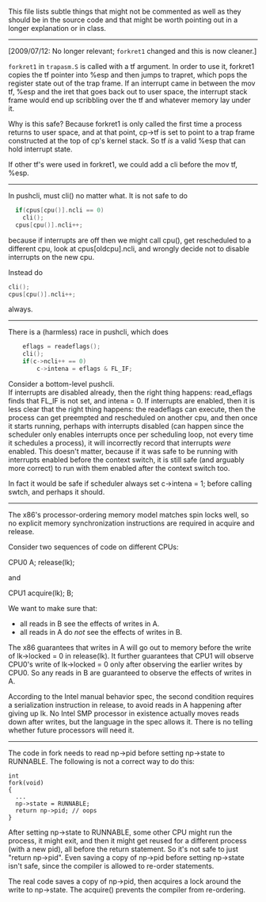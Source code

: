 This file lists subtle things that might not be commented
as well as they should be in the source code and that
might be worth pointing out in a longer explanation or in class.

---

[2009/07/12: No longer relevant; `forkret1` changed
and this is now cleaner.]

`forkret1` in `trapasm.S` is called with a tf argument.
In order to use it, forkret1 copies the tf pointer into
%esp and then jumps to trapret, which pops the
register state out of the trap frame. If an interrupt
came in between the mov tf, %esp and the iret that
goes back out to user space, the interrupt stack frame
would end up scribbling over the tf and whatever memory
lay under it.

Why is this safe? Because forkret1 is only called
the first time a process returns to user space, and
at that point, cp->tf is set to point to a trap frame
constructed at the top of cp's kernel stack. So tf
*is* a valid %esp that can hold interrupt state.

If other tf's were used in forkret1, we could add
a cli before the mov tf, %esp.

---

In pushcli, must cli() no matter what. It is not safe to do

```c++
  if(cpus[cpu()].ncli == 0)
    cli();
  cpus[cpu()].ncli++;

```

because if interrupts are off then we might call cpu(), get
rescheduled to a different cpu, look at cpus[oldcpu].ncli,
and wrongly decide not to disable interrupts on the new cpu.

Instead do

```c++
cli();
cpus[cpu()].ncli++;
```

always.

---

There is a (harmless) race in pushcli, which does

```c++
	eflags = readeflags();
	cli();
	if(c->ncli++ == 0)
		c->intena = eflags & FL_IF;
```

Consider a bottom-level pushcli.  
If interrupts are disabled already, then the right thing
happens: read_eflags finds that FL_IF is not set,
and intena = 0. If interrupts are enabled, then
it is less clear that the right thing happens:
the readeflags can execute, then the process
can get preempted and rescheduled on another cpu,
and then once it starts running, perhaps with
interrupts disabled (can happen since the scheduler
only enables interrupts once per scheduling loop,
not every time it schedules a process), it will
incorrectly record that interrupts *were* enabled.
This doesn't matter, because if it was safe to be
running with interrupts enabled before the context
switch, it is still safe (and arguably more correct)
to run with them enabled after the context switch too.

In fact it would be safe if scheduler always set
c->intena = 1;
before calling swtch, and perhaps it should.

---

The x86's processor-ordering memory model
matches spin locks well, so no explicit memory
synchronization instructions are required in
acquire and release.

Consider two sequences of code on different CPUs:

CPU0
A;
release(lk);

and

CPU1
acquire(lk);
B;

We want to make sure that:

- all reads in B see the effects of writes in A.
- all reads in A do *not* see the effects of writes in B.

The x86 guarantees that writes in A will go out
to memory before the write of lk->locked = 0 in
release(lk). It further guarantees that CPU1
will observe CPU0's write of lk->locked = 0 only
after observing the earlier writes by CPU0.
So any reads in B are guaranteed to observe the
effects of writes in A.

According to the Intel manual behavior spec, the
second condition requires a serialization instruction
in release, to avoid reads in A happening after giving
up lk. No Intel SMP processor in existence actually
moves reads down after writes, but the language in
the spec allows it. There is no telling whether future
processors will need it.

---

The code in fork needs to read np->pid before
setting np->state to RUNNABLE. The following
is not a correct way to do this:

	int
	fork(void)
	{
	  ...
	  np->state = RUNNABLE;
	  return np->pid; // oops
	}

After setting np->state to RUNNABLE, some other CPU
might run the process, it might exit, and then it might
get reused for a different process (with a new pid), all
before the return statement. So it's not safe to just
"return np->pid". Even saving a copy of np->pid before
setting np->state isn't safe, since the compiler is
allowed to re-order statements.

The real code saves a copy of np->pid, then acquires a lock
around the write to np->state. The acquire() prevents the
compiler from re-ordering.
